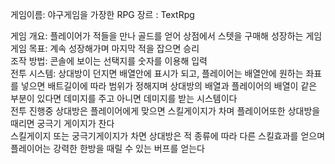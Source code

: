 게임이름: 야구게임을 가장한 RPG
장르    : TextRpg

게임 개요:   플레이어가 적들을 만나 골드를 얻어 상점에서 스텟을 구매해 성장하는 게임  
게임 목표:   계속 성장해가며 마지막 적을 잡으면 승리  
조작 방법:   콘솔에 보이는 선택지를 숫자를 이용해 입력  
전투 시스템: 상대방이 던지면 배열안에 표시가 되고, 플레이어는 배열안에 원하는 좌표를 넣으면 배트길이에 따라 범위가 정해지며 상대방의 배열과 플레이어의 배열이 같은 부분이 있다면 데미지를 주고 아니면 데미지를 받는 시스템이다  
            전투 진행중 상대방은 플레이어에게 맞으면 스킬게이지가 차며 플레이어또한 상대방을 때리면 궁극기 게이지가 찬다  
            스킬게이지 또는 궁극기게이지가 차면 상대방은 적 종류에 따라 다른 스킬효과를 얻으며 플레이어는 강력한 한방을 때릴 수 있는 버프를 얻는다  

            

  
